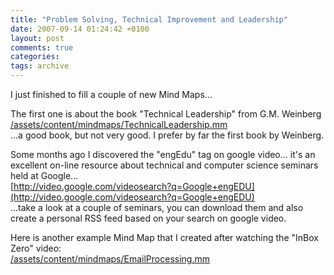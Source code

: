 ```yaml
---
title: "Problem Solving, Technical Improvement and Leadership"
date: 2007-09-14 01:24:42 +0100
layout: post
comments: true
categories:
tags: archive
---
```


I just finished to fill a couple of new Mind Maps...

The first one is about the book "Technical Leadership" from G.M. Weinberg [/assets/content/mindmaps/TechnicalLeadership.mm](/assets/content/mindmaps/TechnicalLeadership.mm)  
...a good book, but not very good. I prefer by far the first book by Weinberg.

Some months ago I discovered the "engEdu" tag on google video... it's an excellent on-line resource about technical and computer science seminars held at Google...  
[http://video.google.com/videosearch?q=Google+engEDU](http://video.google.com/videosearch?q=Google+engEDU)  
...take a look at a couple of seminars, you can download them and also create a personal RSS feed based on your search on google video.

Here is another example Mind Map that I created after watching the "InBox Zero" video:  
[/assets/content/mindmaps/EmailProcessing.mm](/assets/content/mindmaps/EmailProcessing.mm)
